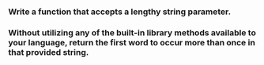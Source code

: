 ### Write a function that accepts a lengthy string parameter.
### Without utilizing any of the built-in library methods available to your language, return the first word to occur more than once in that provided string.